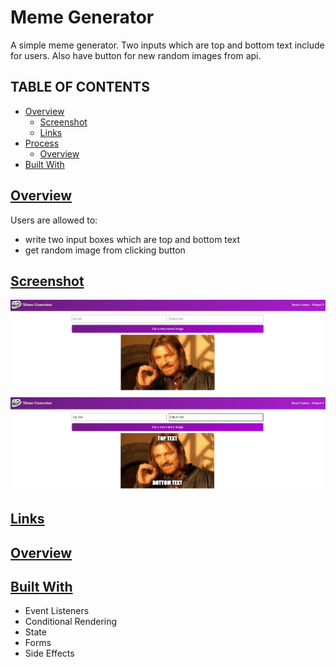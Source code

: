 # Meme Generator

A simple meme generator. Two inputs which are top and bottom text include for users. Also have button for new random images from api.

## TABLE OF CONTENTS

- [Overview](#overview)
  - [Screenshot](#screenshot)
  - [Links](#links)
- [Process](#process)
  - [Overview](#process-overview)
- [Built With](#built-with)

## [Overview](#overview)

Users are allowed to:

- write two input boxes which are top and bottom text
- get random image from clicking button

## [Screenshot](#screenshot)

![Alt text](./image.png)
![Alt text](./image-1.png)

## [Links](#links)

## [Overview](#process-overview)

## [Built With](#built-with)

- Event Listeners
- Conditional Rendering
- State
- Forms
- Side Effects
